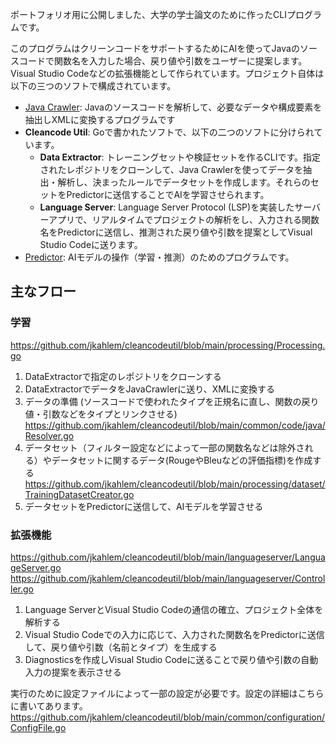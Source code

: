 ポートフォリオ用に公開しました、大学の学士論文のために作ったCLIプログラムです。

このプログラムはクリーンコードをサポートするためにAIを使ってJavaのソースコードで関数名を入力した場合、戻り値や引数をユーザーに提案します。Visual Studio Codeなどの拡張機能として作られています。プロジェクト自体は以下の三つのソフトで構成されています。

- [Java Crawler](https://github.com/jkahlem/javacrawler): Javaのソースコードを解析して、必要なデータや構成要素を抽出しXMLに変換するプログラムです
- **Cleancode Util**: Goで書かれたソフトで、以下の二つのソフトに分けられています。
  - **Data Extractor**: トレーニングセットや検証セットを作るCLIです。指定されたレポジトリをクローンして、Java Crawlerを使ってデータを抽出・解析し、決まったルールでデータセットを作成します。それらのセットをPredictorに送信することでAIを学習させられます。
  - **Language Server**: Language Server Protocol (LSP)を実装したサーバーアプリで、リアルタイムでプロジェクトの解析をし、入力される関数名をPredictorに送信し、推測された戻り値や引数を提案としてVisual Studio Codeに送ります。
- [Predictor](https://github.com/jkahlem/predictor): AIモデルの操作（学習・推測）のためのプログラムです。

## 主なフロー

### 学習
https://github.com/jkahlem/cleancodeutil/blob/main/processing/Processing.go
1. DataExtractorで指定のレポジトリをクローンする
2. DataExtractorでデータをJavaCrawlerに送り、XMLに変換する
3. データの準備 (ソースコードで使われたタイプを正規名に直し、関数の戻り値・引数などをタイプとリンクさせる)
   https://github.com/jkahlem/cleancodeutil/blob/main/common/code/java/Resolver.go
4. データセット（フィルター設定などによって一部の関数名などは除外される）やデータセットに関するデータ(RougeやBleuなどの評価指標)を作成する    https://github.com/jkahlem/cleancodeutil/blob/main/processing/dataset/TrainingDatasetCreator.go
5. データセットをPredictorに送信して、AIモデルを学習させる

### 拡張機能
https://github.com/jkahlem/cleancodeutil/blob/main/languageserver/LanguageServer.go
https://github.com/jkahlem/cleancodeutil/blob/main/languageserver/Controller.go
1. Language ServerとVisual Studio Codeの通信の確立、プロジェクト全体を解析する
2. Visual Studio Codeでの入力に応じて、入力された関数名をPredictorに送信して、戻り値や引数（名前とタイプ）を生成する
3. Diagnosticsを作成しVisual Studio Codeに送ることで戻り値や引数の自動入力の提案を表示させる

実行のために設定ファイルによって一部の設定が必要です。設定の詳細はこちらに書いてあります。
https://github.com/jkahlem/cleancodeutil/blob/main/common/configuration/ConfigFile.go
